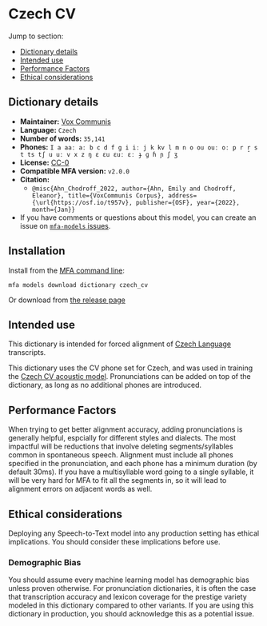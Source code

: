 
# Czech CV

Jump to section:

- [Dictionary details](#dictionary-details)
- [Intended use](#intended-use)
- [Performance Factors](#performance-factors)
- [Ethical considerations](#ethical-considerations)

## Dictionary details

- **Maintainer:** [Vox Communis](https://osf.io/t957v/)
- **Language:** `Czech`
- **Number of words:** `35,141`
- **Phones:** `I a aaː aː b c d f g i iː j k kv l m n o ou ouː oː p r r̝ s t ts tʃ u uː v x z ŋ ɛ ɛu ɛuː ɛː ɟ ɡ ɦ ɲ ʃ ʒ`
- **License:** [CC-0](https://creativecommons.org/publicdomain/zero/1.0/)
- **Compatible MFA version:** `v2.0.0`
- **Citation:**
  - `@misc{Ahn_Chodroff_2022, author={Ahn, Emily and Chodroff, Eleanor}, title={VoxCommunis Corpus}, address={\url{https://osf.io/t957v}, publisher={OSF}, year={2022}, month={Jan}}`
- If you have comments or questions about this model, you can create an issue on [`mfa-models` issues](https://github.com/MontrealCorpusTools/mfa-models/issues).

## Installation

Install from the [MFA command line](https://montreal-forced-aligner.readthedocs.io/en/latest/user_guide/models/index.html):

```
mfa models download dictionary czech_cv
```

Or download from [the release page](https://github.com/MontrealCorpusTools/mfa-models/releases/tag/dictionary-czech_cv-v2.0.0)

## Intended use

This dictionary is intended for forced alignment of [Czech Language](https://en.wikipedia.org/wiki/Czech_language) transcripts.

This dictionary uses the CV phone set for Czech, and was used in training the
[Czech CV acoustic model](https://github.com/MontrealCorpusTools/mfa-models/blob/main/acoustic/Czech/CV/v2.0.0/).
Pronunciations can be added on top of the dictionary, as long as no additional phones are introduced.

## Performance Factors

When trying to get better alignment accuracy, adding pronunciations is generally helpful, espcially for different styles and dialects.  The most impactful will be reductions that
involve deleting segments/syllables common in spontaneous speech.  Alignment must include all phones specified in the pronunciation, and each phone has
a minimum duration (by default 30ms). If you have a multisyllable word going to a single syllable, it will be very hard for MFA to fit all the segments in,
so it will lead to alignment errors on adjacent words as well.

## Ethical considerations

Deploying any Speech-to-Text model into any production setting has ethical implications. You should consider these implications before use.

### Demographic Bias

You should assume every machine learning model has demographic bias unless proven otherwise.
For pronunciation dictionaries, it is often the case that transcription accuracy and lexicon coverage for the prestige variety modeled in this dictionary compared to other variants.
If you are using this dictionary in production, you should acknowledge this as a potential issue.
